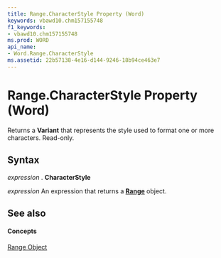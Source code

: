 ```yaml
---
title: Range.CharacterStyle Property (Word)
keywords: vbawd10.chm157155748
f1_keywords:
- vbawd10.chm157155748
ms.prod: WORD
api_name:
- Word.Range.CharacterStyle
ms.assetid: 22b57138-4e16-d144-9246-18b94ce463e7
---
```



# Range.CharacterStyle Property (Word)

Returns a  **Variant** that represents the style used to format one or more characters. Read-only.


## Syntax

 _expression_ . **CharacterStyle**

 _expression_ An expression that returns a **[Range](range-object-word.md)** object.


## See also


#### Concepts


[Range Object](range-object-word.md)

